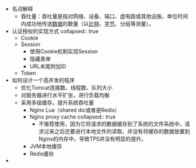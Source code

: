 - 名词解释
	- 吞吐量：吞吐量是指对网络、设备、端口、虚电路或其他设施，单位时间内成功地传送[数据](https://baike.baidu.com/item/%E6%95%B0%E6%8D%AE/5947370?fromModule=lemma_inlink)的数量（以[比特](https://baike.baidu.com/item/%E6%AF%94%E7%89%B9/3431582?fromModule=lemma_inlink)、[字节](https://baike.baidu.com/item/%E5%AD%97%E8%8A%82/1096318?fromModule=lemma_inlink)、分组等测量）。
- 认证授权的实现方式
  collapsed:: true
	- Cookie
	- Session
		- 使用Cookie机制实现Session
		- 隐藏表单
		- URL末尾附加ID
	- Token
- 如何设计一个高并发的程序
	- 优化Tomcat连接数、线程数、队列大小
	- 对服务器进行水平扩张，进行负载均衡
	- 采用多级缓存，提升系统吞吐量
		- Nginx Lua（shared dic或者是Redis）
		- Nginx proxy cache
		  collapsed:: true
			- 不推荐使用，因为它将请求的数据缓存到了系统的文件系统中，请求过来之后还要进行本地文件的读取，并没有将缓存的数据放置到Nginx的内存中，导致TPS并没有明显的提升。
		- JVM本地缓存
		- Redis缓存
-
